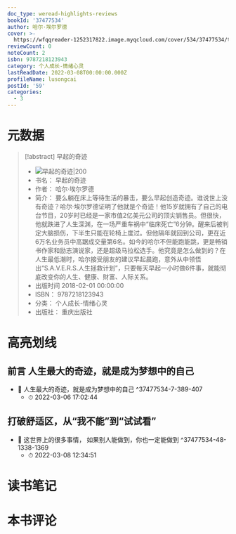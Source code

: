 ```yaml
---
doc_type: weread-highlights-reviews
bookId: '37477534'
author: 哈尔·埃尔罗德
cover: >-
  https://wfqqreader-1252317822.image.myqcloud.com/cover/534/37477534/t7_37477534.jpg
reviewCount: 0
noteCount: 2
isbn: 9787218123943
category: 个人成长-情绪心灵
lastReadDate: 2022-03-08T00:00:00.000Z
profileName: lusongcai
postId: '59'
categories:
  - 3
---
```

# 元数据
> [!abstract] 早起的奇迹
> - ![ 早起的奇迹|200](https://wfqqreader-1252317822.image.myqcloud.com/cover/534/37477534/t7_37477534.jpg)
> - 书名： 早起的奇迹
> - 作者： 哈尔·埃尔罗德
> - 简介： 要么躺在床上等待生活的暴击，要么早起创造奇迹。谁说世上没有奇迹？哈尔·埃尔罗德证明了他就是个奇迹！他15岁就拥有了自己的电台节目，20岁时已经是一家市值2亿美元公司的顶尖销售员。但很快，他就跌进了人生深渊，在一场严重车祸中“临床死亡”6分钟。醒来后被判定大脑损伤，下半生只能在轮椅上度过。但他隔年就回到公司，更在近6万名业务员中高踞成交量第6名。如今的哈尔不但能跑能跳，更是畅销书作家和励志演说家，还是超级马拉松选手。他究竟是怎么做到的？在人生最低潮时，哈尔接受朋友的建议早起晨跑，意外从中领悟出“S.A.V.E.R.S.人生拯救计划”，只要每天早起一小时做6件事，就能彻底改变你的人生、健康、財富、人际关系。
> - 出版时间 2018-02-01 00:00:00
> - ISBN： 9787218123943
> - 分类： 个人成长-情绪心灵
> - 出版社： 重庆出版社

# 高亮划线

## 前言 人生最大的奇迹，就是成为梦想中的自己


- 📌 人生最大的奇迹，就是成为梦想中的自己 ^37477534-7-389-407
    - ⏱ 2022-03-06 17:02:44 
## 打破舒适区，从“我不能”到“试试看”


- 📌 这世界上的很多事情， 如果别人能做到，你也一定能做到 ^37477534-48-1338-1369
    - ⏱ 2022-03-08 12:34:51 
# 读书笔记

# 本书评论
